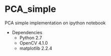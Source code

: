 # PCA_simple
PCA simple implementation on ipython notebook
* Dependencies
  * Python 2.7
  * OpenCV 4.1.0
  * matplotlib 2.2.4

